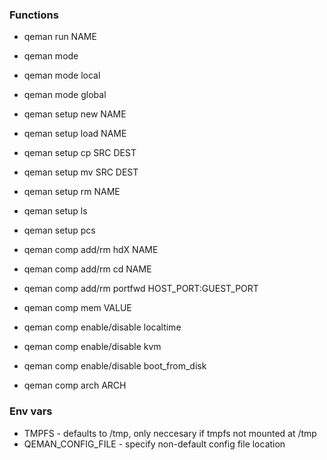 
### Functions

- qeman run NAME

- qeman mode
- qeman mode local
- qeman mode global

- qeman setup new NAME
- qeman setup load NAME
- qeman setup cp SRC DEST
- qeman setup mv SRC DEST
- qeman setup rm NAME
- qeman setup ls
- qeman setup pcs

- qeman comp add/rm hdX NAME
- qeman comp add/rm cd NAME
- qeman comp add/rm portfwd HOST_PORT:GUEST_PORT
- qeman comp mem VALUE
- qeman comp enable/disable localtime
- qeman comp enable/disable kvm
- qeman comp enable/disable boot_from_disk
- qeman comp arch ARCH

### Env vars

- TMPFS - defaults to /tmp, only neccesary if tmpfs not mounted at /tmp
- QEMAN_CONFIG_FILE - specify non-default config file location

